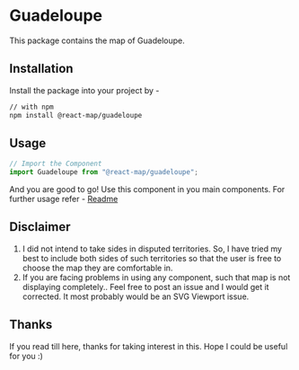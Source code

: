 # Guadeloupe
This package contains the map of Guadeloupe. 
## Installation
Install the package into your project by -
```bash
// with npm
npm install @react-map/guadeloupe
```
## Usage 
```jsx
// Import the Component
import Guadeloupe from "@react-map/guadeloupe";
```
And you are good to go! Use this component in you main components.
For further usage refer - [Readme](https://github.com/shubhexists/react-maps?tab=readme-ov-file#usage)
## Disclaimer 
1) I did not intend to take sides in disputed territories. So, I have tried my best to include both sides of such territories so that the user is free to choose the map they are comfortable in. 
2) If you are facing problems in using any component, such that map is not displaying completely.. Feel free to post an issue and I would get it corrected. It most probably would be an SVG Viewport issue.
## Thanks 
If you read till here, thanks for taking interest in this. Hope I could be useful for you :)